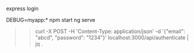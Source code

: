 express login

DEBUG=myapp:* npm start
ng serve

 >> curl -X POST -H 'Content-Type: application/json' -d '{"email": "abcd", "password": "1234"}' localhost:3000/api/authenticate | jq .
